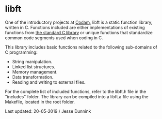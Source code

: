 # libft

One of the introductory projects at [Codam](https://www.codam.nl/en), libft is a static function library, written in C. 
Functions included are either implementations of existing functions from [the standard C library](https://en.wikipedia.org/wiki/C_standard_library) or unique functions that 
standardize common code segments used when coding in C.

This library includes basic functions related to the following sub-domains of C programming:

- String manipulation.
- Linked list structures.
- Memory management.
- Data transformation.
- Reading and writing to external files.

For the complete list of included functions, refer to the libft.h file in the "includes" folder.
The library can be compiled into a libft.a file using the Makefile, located in the root folder.

Last updated: 20-05-2019 / Jesse Dunnink
